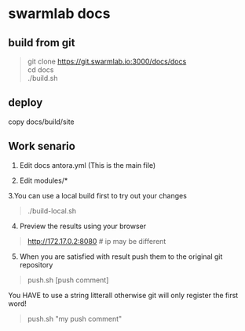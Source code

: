 # swarmlab docs
  
## build from git

> git clone https://git.swarmlab.io:3000/docs/docs  
> cd docs  
> ./build.sh  
>
>

## deploy

copy docs/build/site

## Work senario

1. Edit docs antora.yml (This is the main file)

2. Edit modules/*

3.You can use a local build first to try out your changes

>
> ./build-local.sh
>

4. Preview the results using your browser 

>
> http://172.17.0.2:8080 # ip may be different
>

5. When you are satisfied with result push them to the original git repository

>
> push.sh [push comment]
>

You HAVE to use a string litterall otherwise git will only register the first word!

>
>push.sh "my push comment"
>
